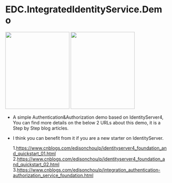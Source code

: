 # EDC.IntegratedIdentityService.Demo

<img src="https://images2018.cnblogs.com/blog/381412/201806/381412-20180623100819093-778772638.png" width=200 height=240 />
<img src="https://images2018.cnblogs.com/blog/381412/201806/381412-20180611222147722-2104263492.png" width=200 height=240 />

* A simple Authentication&Authorization demo based on IdentityServer4, You can find more details on the below 2 URLs about this demo, it is a Step by Step blog articles.
* I think you can benefit from it if you are a new starter on IdentityServer. 

    1.https://www.cnblogs.com/edisonchou/p/identityserver4_foundation_and_quickstart_01.html 
    2.https://www.cnblogs.com/edisonchou/p/identityserver4_foundation_and_quickstart_02.html
    3.https://www.cnblogs.com/edisonchou/p/integration_authentication-authorization_service_foundation.html
